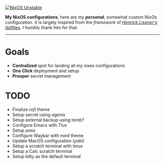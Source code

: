 
[![NixOS Unstable](https://img.shields.io/badge/NixOS-unstable-blue.svg?style=flat-square&logo=NixOS&logoColor=white)](https://nixos.org)

**My NixOS configurations**, here are my ___personal___, somewhat custom NixOs configuration. It is largely inspired from 
the _framework_ of  [_Henrick Lissner's_ dotfiles](https://github.com/hlissner/dotfiles). I humbly thank him for that.

---
# Goals
 - **Centralized** spot for landing all my nixes configurations
 - **One Click** deployment and setup
 - **Prooper** secret management
 
# TODO 
 * Finalize _rofi_ theme
 * Setup secret using _agenix_
 * Setup external backup using tomb?
 * Configure Emacs with Tlux
 * Setup _pass_
 * Configure Waybar with _nord_ theme
 * Update MacOS configuration (_yabi_)
 * Setup a scratch terminal with tmux
 * Setup a Calc scratch terminal
 * Setup kitty as the default terminal

